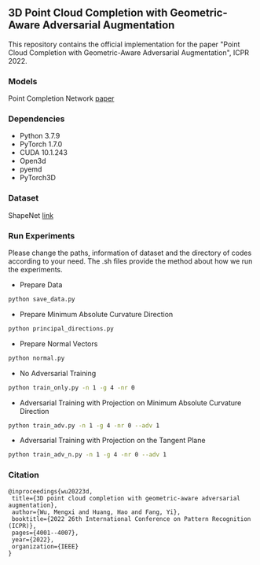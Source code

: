 ## 3D Point Cloud Completion with Geometric-Aware Adversarial Augmentation
This repository contains the official implementation for the paper "Point Cloud Completion with Geometric-Aware Adversarial Augmentation", ICPR 2022.

### Models

Point Completion Network [paper](https://arxiv.org/abs/1808.00671)

### Dependencies
* Python 3.7.9
* PyTorch 1.7.0
* CUDA 10.1.243
* Open3d
* pyemd
* PyTorch3D

### Dataset
ShapeNet [link](https://shapenet.org/)

### Run Experiments
Please change the paths, information of dataset and the directory of codes according to your need. The .sh files provide the method about how we run the experiments. 
* Prepare Data
 ```bash
python save_data.py
 ```
* Prepare Minimum Absolute Curvature Direction
 ```bash
python principal_directions.py
 ```
 * Prepare Normal Vectors
  ```bash
python normal.py
 ```
* No Adversarial Training
 ```bash
python train_only.py -n 1 -g 4 -nr 0
 ```
* Adversarial Training with Projection on Minimum Absolute Curvature Direction
 ```bash
python train_adv.py -n 1 -g 4 -nr 0 --adv 1
 ```
* Adversarial Training with Projection on the Tangent Plane
 ```bash
python train_adv_n.py -n 1 -g 4 -nr 0 --adv 1
 ```
 
 ### Citation
 ```
@inproceedings{wu20223d,
  title={3D point cloud completion with geometric-aware adversarial augmentation},
  author={Wu, Mengxi and Huang, Hao and Fang, Yi},
  booktitle={2022 26th International Conference on Pattern Recognition (ICPR)},
  pages={4001--4007},
  year={2022},
  organization={IEEE}
}
```

